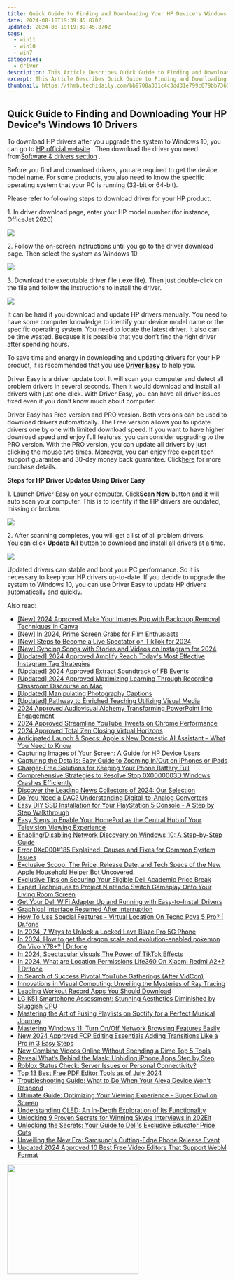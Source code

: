 ```yaml
---
title: Quick Guide to Finding and Downloading Your HP Device's Windows 10 Drivers
date: 2024-08-18T19:39:45.870Z
updated: 2024-08-19T19:39:45.870Z
tags:
  - win11
  - win10
  - win7
categories:
  - driver
description: This Article Describes Quick Guide to Finding and Downloading Your HP Device's Windows 10 Drivers
excerpt: This Article Describes Quick Guide to Finding and Downloading Your HP Device's Windows 10 Drivers
thumbnail: https://thmb.techidaily.com/bb9708a331c4c3dd31e799c079bb73652a9e75d1a08dd178d051b1af275cc7e6.jpg
---
```


## Quick Guide to Finding and Downloading Your HP Device's Windows 10 Drivers

To download HP drivers after you upgrade the system to Windows 10, you can go to [HP official website](http://www8.hp.com/sg/en/home.html) . Then download the driver you need from[Software & drivers section](http://support.hp.com/sg-en/drivers) .  
  
 Before you find and download drivers, you are required to get the device model name. For some products, you also need to know the specific operating system that your PC is running (32-bit or 64-bit).  
  
 Please refer to following steps to download driver for your HP product.  
  
 1\. In driver download page, enter your HP model number.(for instance, OfficeJet 2620)  
  
![](https://images.drivereasy.com/wp-content/uploads/2016/04/img_57060ff1b9005.png)
  
 2\. Follow the on-screen instructions until you go to the driver download page. Then select the system as Windows 10\.
  
![](https://images.drivereasy.com/wp-content/uploads/2016/04/img_5706140c3460c.png)
  
 3\. Download the executable driver file (.exe file). Then just double-click on the file and follow the instructions to install the driver.
  
![](https://images.drivereasy.com/wp-content/uploads/2016/04/img_57061446b0cb2.png)
  
 It can be hard if you download and update HP drivers manually. You need to have some computer knowledge to identify your device model name or the specific operating system. You need to locate the latest driver. It also can be time wasted. Because it is possible that you don’t find the right driver after spending hours.  
  
 To save time and energy in downloading and updating drivers for your HP product, it is recommended that you use **[Driver Easy](https://tools.techidaily.com/drivereasy/download/)**  to help you.
  
 Driver Easy is a driver update tool. It will scan your computer and detect all problem drivers in several seconds. Then it would download and install all drivers with just one click. With Driver Easy, you can have all driver issues fixed even if you don’t know much about computer.  
  
 Driver Easy has Free version and PRO version. Both versions can be used to download drivers automatically. The Free version allows you to update drivers one by one with limited download speed. If you want to have higher download speed and enjoy full features, you can consider upgrading to the PRO version. With the PRO version, you can update all drivers by just clicking the mouse two times. Moreover, you can enjoy free expert tech support guarantee and 30-day money back guarantee. Click[here](https://tools.techidaily.com/drivereasy/download/) for more purchase details.  
  
 **Steps for HP Driver Updates Using Driver Easy**
  
 1\. Launch Driver Easy on your computer. Click**Scan Now** button and it will auto scan your computer. This is to identify if the HP drivers are outdated, missing or broken.

![](https://images.drivereasy.com/wp-content/uploads/2017/04/img_58fef2fb6cc5f.png)

 2\. After scanning completes, you will get a list of all problem drivers.  
 You can click **Update All** button to download and install all drivers at a time.

![](https://images.drivereasy.com/wp-content/uploads/2017/04/img_58fef30700c8d.jpg)

 Updated drivers can stable and boot your PC performance. So it is necessary to keep your HP drivers up-to-date. If you decide to upgrade the system to Windows 10, you can use Driver Easy to update HP drivers automatically and quickly.

<ins class="adsbygoogle"
     style="display:block"
     data-ad-format="autorelaxed"
     data-ad-client="ca-pub-7571918770474297"
     data-ad-slot="1223367746"></ins>



<ins class="adsbygoogle"
     style="display:block"
     data-ad-client="ca-pub-7571918770474297"
     data-ad-slot="8358498916"
     data-ad-format="auto"
     data-full-width-responsive="true"></ins>

<span class="atpl-alsoreadstyle">Also read:</span>
<div><ul>
<li><a href="https://article-files.techidaily.com/new-2024-approved-make-your-images-pop-with-backdrop-removal-techniques-in-canva/"><u>[New] 2024 Approved  Make Your Images Pop with Backdrop Removal Techniques in Canva</u></a></li>
<li><a href="https://digital-screen-recording.techidaily.com/new-in-2024-prime-screen-grabs-for-film-enthusiasts/"><u>[New] In 2024, Prime Screen Grabs for Film Enthusiasts</u></a></li>
<li><a href="https://tiktok-clips.techidaily.com/new-steps-to-become-a-live-spectator-on-tiktok-for-2024/"><u>[New] Steps to Become a Live Spectator on TikTok for 2024</u></a></li>
<li><a href="https://instagram-video-recordings.techidaily.com/new-syncing-songs-with-stories-and-videos-on-instagram-for-2024/"><u>[New] Syncing Songs with Stories and Videos on Instagram for 2024</u></a></li>
<li><a href="https://instagram-video-files.techidaily.com/updated-2024-approved-amplify-reach-todays-most-effective-instagram-tag-strategies/"><u>[Updated] 2024 Approved  Amplify Reach  Today's Most Effective Instagram Tag Strategies</u></a></li>
<li><a href="https://facebook-clips.techidaily.com/updated-2024-approved-extract-soundtrack-of-fb-events/"><u>[Updated] 2024 Approved  Extract Soundtrack of FB Events</u></a></li>
<li><a href="https://desktop-recording.techidaily.com/updated-2024-approved-maximizing-learning-through-recording-classroom-discourse-on-mac/"><u>[Updated] 2024 Approved  Maximizing Learning Through Recording Classroom Discourse on Mac</u></a></li>
<li><a href="https://extra-skills.techidaily.com/updated-manipulating-photography-captions/"><u>[Updated] Manipulating Photography Captions</u></a></li>
<li><a href="https://extra-approaches.techidaily.com/updated-pathway-to-enriched-teaching-utilizing-visual-media/"><u>[Updated] Pathway to Enriched Teaching  Utilizing Visual Media</u></a></li>
<li><a href="https://screen-activity-recording.techidaily.com/2024-approved-audiovisual-alchemy-transforming-powerpoint-into-engagement/"><u>2024 Approved  Audiovisual Alchemy  Transforming PowerPoint Into Engagement</u></a></li>
<li><a href="https://twitter-videos.techidaily.com/2024-approved-streamline-youtube-tweets-on-chrome-performance/"><u>2024 Approved  Streamline  YouTube Tweets on Chrome Performance</u></a></li>
<li><a href="https://fox-hovers.techidaily.com/2024-approved-total-zen-closing-virtual-horizons/"><u>2024 Approved  Total Zen  Closing Virtual Horizons</u></a></li>
<li><a href="https://technical-tips.techidaily.com/anticipated-launch-and-specs-apples-new-domestic-ai-assistant-what-you-need-to-know/"><u>Anticipated Launch & Specs: Apple's New Domestic AI Assistant – What You Need to Know</u></a></li>
<li><a href="https://technical-tips.techidaily.com/capturing-images-of-your-screen-a-guide-for-hp-device-users/"><u>Capturing Images of Your Screen: A Guide for HP Device Users</u></a></li>
<li><a href="https://technical-tips.techidaily.com/capturing-the-details-easy-guide-to-zooming-inout-on-iphones-or-ipads/"><u>Capturing the Details: Easy Guide to Zooming In/Out on iPhones or iPads</u></a></li>
<li><a href="https://technical-tips.techidaily.com/charger-free-solutions-for-keeping-your-phone-battery-full/"><u>Charger-Free Solutions for Keeping Your Phone Battery Full</u></a></li>
<li><a href="https://technical-tips.techidaily.com/comprehensive-strategies-to-resolve-stop-0x0000003d-windows-crashes-efficiently/"><u>Comprehensive Strategies to Resolve Stop 0X0000003D Windows Crashes Efficiently</u></a></li>
<li><a href="https://technical-tips.techidaily.com/discover-the-leading-news-collectors-of-2024-our-selection/"><u>Discover the Leading News Collectors of 2024: Our Selection</u></a></li>
<li><a href="https://technical-tips.techidaily.com/do-you-need-a-dac-understanding-digital-to-analog-converters/"><u>Do You Need a DAC? Understanding Digital-to-Analog Converters</u></a></li>
<li><a href="https://technical-tips.techidaily.com/easy-diy-ssd-installation-for-your-playstation-5-console-a-step-by-step-walkthrough/"><u>Easy DIY SSD Installation for Your PlayStation 5 Console - A Step by Step Walkthrough</u></a></li>
<li><a href="https://technical-tips.techidaily.com/easy-steps-to-enable-your-homepod-as-the-central-hub-of-your-television-viewing-experience/"><u>Easy Steps to Enable Your HomePod as the Central Hub of Your Television Viewing Experience</u></a></li>
<li><a href="https://technical-tips.techidaily.com/enablingdisabling-network-discovery-on-windows-10-a-step-by-step-guide/"><u>Enabling/Disabling Network Discovery on Windows 10: A Step-by-Step Guide</u></a></li>
<li><a href="https://technical-tips.techidaily.com/error-0xc000185-explained-causes-and-fixes-for-common-system-issues/"><u>Error 0Xc000#185 Explained: Causes and Fixes for Common System Issues</u></a></li>
<li><a href="https://technical-tips.techidaily.com/exclusive-scoop-the-price-release-date-and-tech-specs-of-the-new-apple-household-helper-bot-uncovered/"><u>Exclusive Scoop: The Price, Release Date, and Tech Specs of the New Apple Household Helper Bot Uncovered.</u></a></li>
<li><a href="https://technical-tips.techidaily.com/exclusive-tips-on-securing-your-eligible-dell-academic-price-break/"><u>Exclusive Tips on Securing Your Eligible Dell Academic Price Break</u></a></li>
<li><a href="https://technical-tips.techidaily.com/expert-techniques-to-project-nintendo-switch-gameplay-onto-your-living-room-screen/"><u>Expert Techniques to Project Nintendo Switch Gameplay Onto Your Living Room Screen</u></a></li>
<li><a href="https://win-dash.techidaily.com/get-your-dell-wifi-adapter-up-and-running-with-easy-to-install-drivers/"><u>Get Your Dell WiFi Adapter Up and Running with Easy-to-Install Drivers</u></a></li>
<li><a href="https://graphic-issues.techidaily.com/graphical-interface-resumed-after-interruption/"><u>Graphical Interface Resumed After Interruption</u></a></li>
<li><a href="https://change-location.techidaily.com/how-to-use-special-features-virtual-location-on-tecno-pova-5-pro-drfone-by-drfone-virtual-android/"><u>How To Use Special Features - Virtual Location On Tecno Pova 5 Pro? | Dr.fone</u></a></li>
<li><a href="https://android-unlock.techidaily.com/in-2024-7-ways-to-unlock-a-locked-lava-blaze-pro-5g-phone-by-drfone-android/"><u>In 2024, 7 Ways to Unlock a Locked Lava Blaze Pro 5G Phone</u></a></li>
<li><a href="https://change-location.techidaily.com/in-2024-how-to-get-the-dragon-scale-and-evolution-enabled-pokemon-on-vivo-y78plus-drfone-by-drfone-virtual-android/"><u>In 2024, How to get the dragon scale and evolution-enabled pokemon On Vivo Y78+? | Dr.fone</u></a></li>
<li><a href="https://extra-approaches.techidaily.com/in-2024-spectacular-visuals-the-power-of-tiktok-effects/"><u>In 2024, Spectacular Visuals  The Power of TikTok Effects</u></a></li>
<li><a href="https://phone-solutions.techidaily.com/in-2024-what-are-location-permissions-life360-on-xiaomi-redmi-a2plus-drfone-by-drfone-virtual-android/"><u>In 2024, What are Location Permissions Life360 On Xiaomi Redmi A2+? | Dr.fone</u></a></li>
<li><a href="https://youtube-tips.techidaily.com/arch-of-success-pivotal-youtube-gatherings-after-vidcon/"><u>In Search of Success  Pivotal YouTube Gatherings (After VidCon)</u></a></li>
<li><a href="https://technical-tips.techidaily.com/innovations-in-visual-computing-unveiling-the-mysteries-of-ray-tracing/"><u>Innovations in Visual Computing: Unveiling the Mysteries of Ray Tracing</u></a></li>
<li><a href="https://technical-tips.techidaily.com/leading-workout-record-apps-you-should-download/"><u>Leading Workout Record Apps You Should Download</u></a></li>
<li><a href="https://buynow-tips.techidaily.com/lg-k51-smartphone-assessment-stunning-aesthetics-diminished-by-sluggish-cpu/"><u>LG K51 Smartphone Assessment: Stunning Aesthetics Diminished by Sluggish CPU</u></a></li>
<li><a href="https://technical-tips.techidaily.com/mastering-the-art-of-fusing-playlists-on-spotify-for-a-perfect-musical-journey/"><u>Mastering the Art of Fusing Playlists on Spotify for a Perfect Musical Journey</u></a></li>
<li><a href="https://technical-tips.techidaily.com/mastering-windows-11-turn-onoff-network-browsing-features-easily/"><u>Mastering Windows 11: Turn On/Off Network Browsing Features Easily</u></a></li>
<li><a href="https://smart-video-editing.techidaily.com/new-2024-approved-fcp-editing-essentials-adding-transitions-like-a-pro-in-3-easy-steps/"><u>New 2024 Approved FCP Editing Essentials Adding Transitions Like a Pro in 3 Easy Steps</u></a></li>
<li><a href="https://smart-video-creator.techidaily.com/new-combine-videos-online-without-spending-a-dime-top-5-tools/"><u>New Combine Videos Online Without Spending a Dime Top 5 Tools</u></a></li>
<li><a href="https://technical-tips.techidaily.com/reveal-whats-behind-the-mask-unhiding-iphone-apps-step-by-step/"><u>Reveal What’s Behind the Mask: Unhiding iPhone Apps Step by Step</u></a></li>
<li><a href="https://technical-tips.techidaily.com/roblox-status-check-server-issues-or-personal-connectivity/"><u>Roblox Status Check: Server Issues or Personal Connectivity?</u></a></li>
<li><a href="https://technical-tips.techidaily.com/top-13-best-free-pdf-editor-tools-as-of-july-2024/"><u>Top 13 Best Free PDF Editor Tools as of July 2024</u></a></li>
<li><a href="https://technical-tips.techidaily.com/troubleshooting-guide-what-to-do-when-your-alexa-device-wont-respond/"><u>Troubleshooting Guide: What to Do When Your Alexa Device Won't Respond</u></a></li>
<li><a href="https://technical-tips.techidaily.com/ultimate-guide-optimizing-your-viewing-experience-super-bowl-on-screen/"><u>Ultimate Guide: Optimizing Your Viewing Experience - Super Bowl on Screen</u></a></li>
<li><a href="https://technical-tips.techidaily.com/understanding-oled-an-in-depth-exploration-of-its-functionality/"><u>Understanding OLED: An In-Depth Exploration of Its Functionality</u></a></li>
<li><a href="https://technical-tips.techidaily.com/unlocking-9-proven-secrets-for-winning-skype-interviews-in-202eit/"><u>Unlocking 9 Proven Secrets for Winning Skype Interviews in 202Eit</u></a></li>
<li><a href="https://technical-tips.techidaily.com/unlocking-the-secrets-your-guide-to-dells-exclusive-educator-price-cuts/"><u>Unlocking the Secrets: Your Guide to Dell's Exclusive Educator Price Cuts</u></a></li>
<li><a href="https://technical-tips.techidaily.com/unveiling-the-new-era-samsungs-cutting-edge-phone-release-event/"><u>Unveiling the New Era: Samsung's Cutting-Edge Phone Release Event</u></a></li>
<li><a href="https://ai-video-tools.techidaily.com/updated-2024-approved-10-best-free-video-editors-that-support-webm-format/"><u>Updated 2024 Approved 10 Best Free Video Editors That Support WebM Format</u></a></li>
</ul></div>

<!-- affiliate ads begin -->
<a href="https://boody-eco-wear.pxf.io/c/5597632/1567905/13846" target="_top" id="1567905"><img src="//a.impactradius-go.com/display-ad/13846-1567905" border="0" alt="" width="300" height="250"/></a><img height="0" width="0" src="https://imp.pxf.io/i/5597632/1567905/13846" style="position:absolute;visibility:hidden;" border="0" />
<!-- affiliate ads end -->